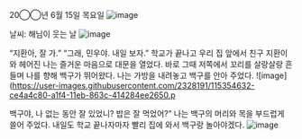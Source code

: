 


20◯◯년 6월 15일 목요일
![image](https://user-images.githubusercontent.com/2328191/115354686-dd30ff00-a1f4-11eb-9dc5-e8865ac069ea.png)


날씨: 해님이 웃는 날
![image](https://user-images.githubusercontent.com/2328191/115354760-f043cf00-a1f4-11eb-97db-5a7e8b2d0618.png)



“지환아, 잘 가.”
“그래, 민우야. 내일 보자.”
학교가 끝나고 우리 집 앞에서 친구 지환이와 헤어진 나는 즐거운 마음으로 대문을 열었다. 바로 그때 저쪽에서 꼬리를 살랑살랑 흔들며 나를 향해 백구가 뛰어왔다. 나는 가방을 내려놓고 백구를 안아 주었다.
![image](https://user-images.githubusercontent.com/2328191/115354632-ce4a4c80-a1f4-11eb-863c-414284ee2650.p

백구야, 나 없는 동안 잘 있었니? 밥은 잘 먹었어?”
나는 백구의 머리와 목을 부드럽게 쓸어 주었다. 내일도 학교 끝나자마자 빨리 집에 와서 백구랑 놀아야겠다.
![image](https://user-images.githubusercontent.com/2328191/115354796-fb96fa80-a1f4-11eb-9fdc-c6e95a5a8ff6.png)









